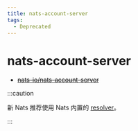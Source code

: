 ```yaml
---
title: nats-account-server
tags:
  - Deprecated
---
```


# nats-account-server

- ~~[nats-io/nats-account-server](https://github.com/nats-io/nats-account-server)~~

:::caution

新 Nats 推荐使用 Nats 内置的 [resolver](./nats-auth.md)。

:::
